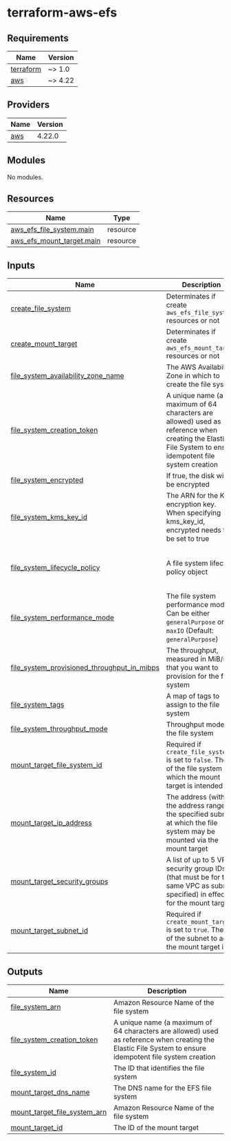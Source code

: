 # terraform-aws-efs

<!-- BEGINNING OF PRE-COMMIT-TERRAFORM DOCS HOOK -->
## Requirements

| Name | Version |
|------|---------|
| <a name="requirement_terraform"></a> [terraform](#requirement\_terraform) | ~> 1.0 |
| <a name="requirement_aws"></a> [aws](#requirement\_aws) | ~> 4.22 |

## Providers

| Name | Version |
|------|---------|
| <a name="provider_aws"></a> [aws](#provider\_aws) | 4.22.0 |

## Modules

No modules.

## Resources

| Name | Type |
|------|------|
| [aws_efs_file_system.main](https://registry.terraform.io/providers/hashicorp/aws/latest/docs/resources/efs_file_system) | resource |
| [aws_efs_mount_target.main](https://registry.terraform.io/providers/hashicorp/aws/latest/docs/resources/efs_mount_target) | resource |

## Inputs

| Name | Description | Type | Default | Required |
|------|-------------|------|---------|:--------:|
| <a name="input_create_file_system"></a> [create\_file\_system](#input\_create\_file\_system) | Determinates if create `aws_efs_file_system` resources or not | `bool` | `true` | no |
| <a name="input_create_mount_target"></a> [create\_mount\_target](#input\_create\_mount\_target) | Determinates if create `aws_efs_mount_target` resources or not | `bool` | `true` | no |
| <a name="input_file_system_availability_zone_name"></a> [file\_system\_availability\_zone\_name](#input\_file\_system\_availability\_zone\_name) | The AWS Availability Zone in which to create the file system | `string` | `null` | no |
| <a name="input_file_system_creation_token"></a> [file\_system\_creation\_token](#input\_file\_system\_creation\_token) | A unique name (a maximum of 64 characters are allowed) used as reference when creating the Elastic File System to ensure idempotent file system creation | `string` | `null` | no |
| <a name="input_file_system_encrypted"></a> [file\_system\_encrypted](#input\_file\_system\_encrypted) | If true, the disk will be encrypted | `bool` | `null` | no |
| <a name="input_file_system_kms_key_id"></a> [file\_system\_kms\_key\_id](#input\_file\_system\_kms\_key\_id) | The ARN for the KMS encryption key. When specifying kms\_key\_id, encrypted needs to be set to true | `string` | `null` | no |
| <a name="input_file_system_lifecycle_policy"></a> [file\_system\_lifecycle\_policy](#input\_file\_system\_lifecycle\_policy) | A file system lifecycle policy object | <pre>object({<br>    transition_to_ia                    = optional(string)<br>    transition_to_primary_storage_class = optional(string)<br>  })</pre> | `null` | no |
| <a name="input_file_system_performance_mode"></a> [file\_system\_performance\_mode](#input\_file\_system\_performance\_mode) | The file system performance mode. Can be either `generalPurpose` or `maxIO` (Default: `generalPurpose`) | `string` | `null` | no |
| <a name="input_file_system_provisioned_throughput_in_mibps"></a> [file\_system\_provisioned\_throughput\_in\_mibps](#input\_file\_system\_provisioned\_throughput\_in\_mibps) | The throughput, measured in MiB/s, that you want to provision for the file system | `number` | `null` | no |
| <a name="input_file_system_tags"></a> [file\_system\_tags](#input\_file\_system\_tags) | A map of tags to assign to the file system | `map(string)` | `null` | no |
| <a name="input_file_system_throughput_mode"></a> [file\_system\_throughput\_mode](#input\_file\_system\_throughput\_mode) | Throughput mode for the file system | `string` | `null` | no |
| <a name="input_mount_target_file_system_id"></a> [mount\_target\_file\_system\_id](#input\_mount\_target\_file\_system\_id) | Required if `create_file_system` is set to `false`. The ID of the file system for which the mount target is intended | `string` | `null` | no |
| <a name="input_mount_target_ip_address"></a> [mount\_target\_ip\_address](#input\_mount\_target\_ip\_address) | The address (within the address range of the specified subnet) at which the file system may be mounted via the mount target | `string` | `null` | no |
| <a name="input_mount_target_security_groups"></a> [mount\_target\_security\_groups](#input\_mount\_target\_security\_groups) | A list of up to 5 VPC security group IDs (that must be for the same VPC as subnet specified) in effect for the mount target | `list(string)` | `null` | no |
| <a name="input_mount_target_subnet_id"></a> [mount\_target\_subnet\_id](#input\_mount\_target\_subnet\_id) | Required if `create_mount_target` is set to `true`. The ID of the subnet to add the mount target in | `string` | `null` | no |

## Outputs

| Name | Description |
|------|-------------|
| <a name="output_file_system_arn"></a> [file\_system\_arn](#output\_file\_system\_arn) | Amazon Resource Name of the file system |
| <a name="output_file_system_creation_token"></a> [file\_system\_creation\_token](#output\_file\_system\_creation\_token) | A unique name (a maximum of 64 characters are allowed) used as reference when creating the Elastic File System to ensure idempotent file system creation |
| <a name="output_file_system_id"></a> [file\_system\_id](#output\_file\_system\_id) | The ID that identifies the file system |
| <a name="output_mount_target_dns_name"></a> [mount\_target\_dns\_name](#output\_mount\_target\_dns\_name) | The DNS name for the EFS file system |
| <a name="output_mount_target_file_system_arn"></a> [mount\_target\_file\_system\_arn](#output\_mount\_target\_file\_system\_arn) | Amazon Resource Name of the file system |
| <a name="output_mount_target_id"></a> [mount\_target\_id](#output\_mount\_target\_id) | The ID of the mount target |
<!-- END OF PRE-COMMIT-TERRAFORM DOCS HOOK -->